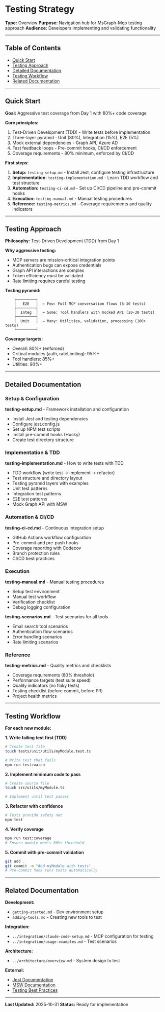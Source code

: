 # Testing Strategy

**Type:** Overview
**Purpose:** Navigation hub for MsGraph-Mcp testing approach
**Audience:** Developers implementing and validating functionality

---

## Table of Contents

- [Quick Start](#quick-start)
- [Testing Approach](#testing-approach)
- [Detailed Documentation](#detailed-documentation)
- [Testing Workflow](#testing-workflow)
- [Related Documentation](#related-documentation)

---

## Quick Start

**Goal:** Aggressive test coverage from Day 1 with 80%+ code coverage

**Core principles:**
1. Test-Driven Development (TDD) - Write tests before implementation
2. Three-layer pyramid - Unit (80%), Integration (15%), E2E (5%)
3. Mock external dependencies - Graph API, Azure AD
4. Fast feedback loops - Pre-commit hooks, CI/CD enforcement
5. Coverage requirements - 80% minimum, enforced by CI/CD

**First steps:**
1. **Setup:** `testing-setup.md` - Install Jest, configure testing infrastructure
2. **Implementation:** `testing-implementation.md` - Learn TDD workflow and test structure
3. **Automation:** `testing-ci-cd.md` - Set up CI/CD pipeline and pre-commit hooks
4. **Execution:** `testing-manual.md` - Manual testing procedures
5. **Reference:** `testing-metrics.md` - Coverage requirements and quality indicators

---

## Testing Approach

**Philosophy:** Test-Driven Development (TDD) from Day 1

**Why aggressive testing:**
- MCP servers are mission-critical integration points
- Authentication bugs can expose credentials
- Graph API interactions are complex
- Token efficiency must be validated
- Rate limiting requires careful testing

**Testing pyramid:**
```
    ┌─────────┐
    │   E2E   │  ← Few: Full MCP conversation flows (5-10 tests)
    ├─────────┤
    │  Integ  │  ← Some: Tool handlers with mocked API (20-30 tests)
    ├─────────┤
    │  Unit   │  ← Many: Utilities, validation, processing (100+ tests)
    └─────────┘
```

**Coverage targets:**
- Overall: 80%+ (enforced)
- Critical modules (auth, rateLimiting): 95%+
- Tool handlers: 85%+
- Utilities: 90%+

---

## Detailed Documentation

### Setup & Configuration

**testing-setup.md** - Framework installation and configuration
- Install Jest and testing dependencies
- Configure jest.config.js
- Set up NPM test scripts
- Install pre-commit hooks (Husky)
- Create test directory structure

### Implementation & TDD

**testing-implementation.md** - How to write tests with TDD
- TDD workflow (write test → implement → refactor)
- Test structure and directory layout
- Testing pyramid layers with examples
- Unit test patterns
- Integration test patterns
- E2E test patterns
- Mock Graph API with MSW

### Automation & CI/CD

**testing-ci-cd.md** - Continuous integration setup
- GitHub Actions workflow configuration
- Pre-commit and pre-push hooks
- Coverage reporting with Codecov
- Branch protection rules
- CI/CD best practices

### Execution

**testing-manual.md** - Manual testing procedures
- Setup test environment
- Manual test workflow
- Verification checklist
- Debug logging configuration

**testing-scenarios.md** - Test scenarios for all tools
- Email search tool scenarios
- Authentication flow scenarios
- Error handling scenarios
- Rate limiting scenarios

### Reference

**testing-metrics.md** - Quality metrics and checklists
- Coverage requirements (80% threshold)
- Performance targets (test suite speed)
- Quality indicators (no flaky tests)
- Testing checklist (before commit, before PR)
- Project health metrics

---

## Testing Workflow

**For each new module:**

**1. Write failing test first (TDD)**
```bash
# Create test file
touch tests/unit/utils/myModule.test.ts

# Write test that fails
npm run test:watch
```

**2. Implement minimum code to pass**
```bash
# Create source file
touch src/utils/myModule.ts

# Implement until test passes
```

**3. Refactor with confidence**
```bash
# Tests provide safety net
npm test
```

**4. Verify coverage**
```bash
npm run test:coverage
# Ensure module meets 80%+ threshold
```

**5. Commit with pre-commit validation**
```bash
git add .
git commit -m "Add myModule with tests"
# Pre-commit hook runs tests automatically
```

---

## Related Documentation

**Development:**
- `getting-started.md` - Dev environment setup
- `adding-tools.md` - Creating new tools to test

**Integration:**
- `../integration/claude-code-setup.md` - MCP configuration for testing
- `../integration/usage-examples.md` - Test scenarios

**Architecture:**
- `../architecture/overview.md` - System design to test

**External:**
- [Jest Documentation](https://jestjs.io/docs/getting-started)
- [MSW Documentation](https://mswjs.io/docs/)
- [Testing Best Practices](https://testingjavascript.com/)

---

**Last Updated:** 2025-10-31
**Status:** Ready for implementation
